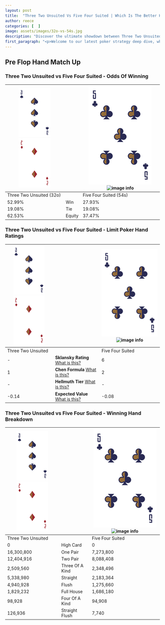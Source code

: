 ```yaml
---
layout: post
title:  "Three Two Unsuited Vs Five Four Suited | Which Is The Better Hand In Poker? A Complete Guide"
author: reece
categories: [  ]
image: assets/images/32o-vs-54s.jpg
description: "Discover the ultimate showdown between Three Two Unsuited and Five Four Suited in poker! Uncover the odds, strategies, and scenarios where one hand triumphs over the other. Get ready to up your poker game with this thrilling analysis."
first_paragraph: "<p>Welcome to our latest poker strategy deep dive, where we're pitting two distinct hands against each other in a high-stakes showdown: Three Two Unsuited vs Five Four Suited.</p><p>In the dynamic world of poker, every decision counts, and knowing which hand holds the upper hand is key to your success at the table.</p><p>In this article, we'll dissect these two hands, explore the scenarios where one dominates the other, and equip you with the knowledge to make strategic choices that can tip the odds in your favor.</p><p>Get ready to unravel the intriguing dynamics of these poker hands and elevate your game to new heights.</p>"
---
```




[comment]: # (sp0)

## Pre Flop Hand Match Up

<div class="table hand-ratings" markdown="1"> 



### Three Two Unsuited vs Five Four Suited - Odds Of Winning


    
| ![image info](assets/images/hand1/3.png) ![image info](assets/images/hand1/2o.png) |  | ![image info](assets/images/hand2/5.png) ![image info](assets/images/hand2/4s.png) |
| -------- | -------- | -------- |
| Three Two Unsuited (32o) |  | Five Four Suited (54s) |
| 52.99% | Win | 27.93% |
| 19.08% | Tie | 19.08% |
| 62.53% | Equity | 37.47% |




[comment]: # (sp1)



### Three Two Unsuited vs Five Four Suited - Limit Poker Hand Ratings


    
| ![image info](assets/images/hand1/3.png) ![image info](assets/images/hand1/2o.png) |  | ![image info](assets/images/hand2/5.png) ![image info](assets/images/hand2/4s.png) |
| -------- | -------- | -------- |
| Three Two Unsuited |  | Five Four Suited |
| - | **Sklansky Rating** [What is this?](/sklansky-rating-explained) | 6 |
| 1 | **Chen Formula** [What is this?](/chen-formula-explained) | 2 |
| - | **Hellmuth Tier** [What is this?](/Hellmuth-tier-explained) | - |
| -0.14 | **Expected Value** [What is this?](/expected-value-explained) | -0.08 |




[comment]: # (sp2)



### Three Two Unsuited vs Five Four Suited - Winning Hand Breakdown


    
| ![image info](assets/images/hand1/3.png) ![image info](assets/images/hand1/2o.png) |  | ![image info](assets/images/hand2/5.png) ![image info](assets/images/hand2/4s.png) |
| -------- | -------- | -------- |
| Three Two Unsuited |  | Five Four Suited |
| 0 | High Card | 0 |
| 16,300,800 | One Pair | 7,273,800 |
| 12,404,916 | Two Pair | 8,088,408 |
| 2,509,560 | Three Of A Kind | 2,348,496 |
| 5,338,980 | Straight | 2,183,364 |
| 4,940,928 | Flush | 1,275,660 |
| 1,829,232 | Full House | 1,686,180 |
| 98,928 | Four Of A Kind | 94,908 |
| 126,936 | Straight Flush | 7,740 |




[comment]: # (sp3)



</div>

[comment]: # (sp4)



[comment]: # (sp5)

